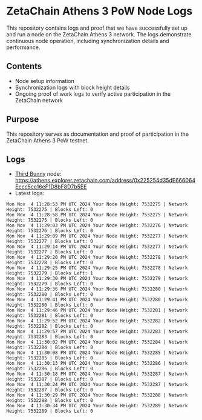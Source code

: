 # ZetaChain Athens 3 PoW Node Logs
This repository contains logs and proof that we have successfully set up and run a node on the ZetaChain Athens 3 network. The logs demonstrate continuous node operation, including synchronization details and performance.

## Contents
- Node setup information
- Synchronization logs with block height details
- Ongoing proof of work logs to verify active participation in the ZetaChain network

## Purpose
This repository serves as documentation and proof of participation in the ZetaChain Athens 3 PoW testnet.

## Logs

- [Third Bunny](https://thirdbunny.xyz/) node: https://athens.explorer.zetachain.com/address/0x225254d35dE666064Eccc5ce16eF1D8bF8D7b5EE
- Latest logs:
```
Mon Nov  4 11:28:53 PM UTC 2024 Your Node Height: 7532275 | Network Height: 7532275 | Blocks Left: 0
Mon Nov  4 11:28:58 PM UTC 2024 Your Node Height: 7532275 | Network Height: 7532275 | Blocks Left: 0
Mon Nov  4 11:29:03 PM UTC 2024 Your Node Height: 7532276 | Network Height: 7532276 | Blocks Left: 0
Mon Nov  4 11:29:09 PM UTC 2024 Your Node Height: 7532277 | Network Height: 7532277 | Blocks Left: 0
Mon Nov  4 11:29:14 PM UTC 2024 Your Node Height: 7532277 | Network Height: 7532277 | Blocks Left: 0
Mon Nov  4 11:29:20 PM UTC 2024 Your Node Height: 7532278 | Network Height: 7532278 | Blocks Left: 0
Mon Nov  4 11:29:25 PM UTC 2024 Your Node Height: 7532278 | Network Height: 7532279 | Blocks Left: 1
Mon Nov  4 11:29:30 PM UTC 2024 Your Node Height: 7532279 | Network Height: 7532279 | Blocks Left: 0
Mon Nov  4 11:29:36 PM UTC 2024 Your Node Height: 7532280 | Network Height: 7532280 | Blocks Left: 0
Mon Nov  4 11:29:41 PM UTC 2024 Your Node Height: 7532280 | Network Height: 7532280 | Blocks Left: 0
Mon Nov  4 11:29:46 PM UTC 2024 Your Node Height: 7532281 | Network Height: 7532281 | Blocks Left: 0
Mon Nov  4 11:29:52 PM UTC 2024 Your Node Height: 7532282 | Network Height: 7532282 | Blocks Left: 0
Mon Nov  4 11:29:57 PM UTC 2024 Your Node Height: 7532283 | Network Height: 7532283 | Blocks Left: 0
Mon Nov  4 11:30:02 PM UTC 2024 Your Node Height: 7532284 | Network Height: 7532284 | Blocks Left: 0
Mon Nov  4 11:30:08 PM UTC 2024 Your Node Height: 7532285 | Network Height: 7532285 | Blocks Left: 0
Mon Nov  4 11:30:13 PM UTC 2024 Your Node Height: 7532286 | Network Height: 7532286 | Blocks Left: 0
Mon Nov  4 11:30:18 PM UTC 2024 Your Node Height: 7532287 | Network Height: 7532287 | Blocks Left: 0
Mon Nov  4 11:30:24 PM UTC 2024 Your Node Height: 7532287 | Network Height: 7532287 | Blocks Left: 0
Mon Nov  4 11:30:29 PM UTC 2024 Your Node Height: 7532288 | Network Height: 7532288 | Blocks Left: 0
Mon Nov  4 11:30:34 PM UTC 2024 Your Node Height: 7532289 | Network Height: 7532289 | Blocks Left: 0
```
